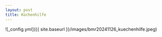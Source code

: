 ```yaml
---
layout: post
title: Küchenhilfe
---
```


![_config.yml]({{ site.baseurl }}/images/bmr20241126_kuechenhilfe.jpeg)
